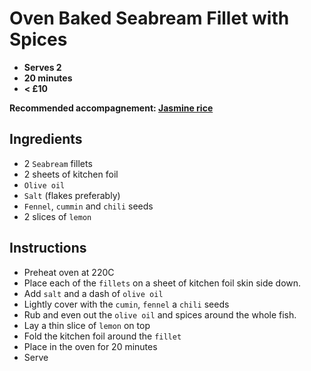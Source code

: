 # Oven Baked Seabream Fillet with Spices

- **Serves 2**
- **20 minutes**
- **< £10**

**Recommended accompagnement: [Jasmine rice](Perfect-Boiled-Rice.md)**

## Ingredients

- 2 `Seabream` fillets
- 2 sheets of kitchen foil
- `Olive oil`
- `Salt` (flakes preferably)
- `Fennel`, `cummin` and `chili` seeds
- 2 slices of `lemon`



## Instructions

- Preheat oven at 220C
- Place each of the `fillets` on a sheet of kitchen foil skin side down.
- Add `salt` and a dash of `olive oil`
- Lightly cover with the `cumin`, `fennel` a `chili` seeds
- Rub and even out the `olive oil` and spices around the whole fish.
- Lay a thin slice of `lemon` on top
- Fold the kitchen foil around the `fillet`
- Place in the oven for 20 minutes
- Serve
